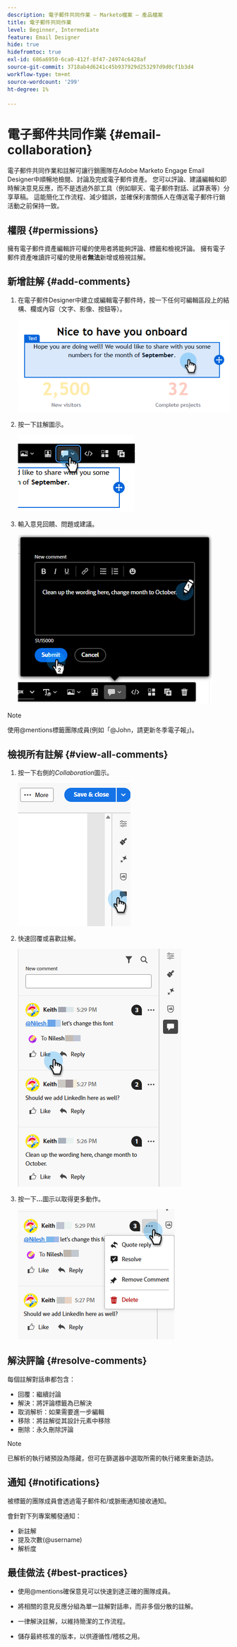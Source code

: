```yaml
---
description: 電子郵件共同作業 — Marketo檔案 — 產品檔案
title: 電子郵件共同作業
level: Beginner, Intermediate
feature: Email Designer
hide: true
hidefromtoc: true
exl-id: 686a6950-6ca0-412f-8f47-24974c6428af
source-git-commit: 3718ab4d6241c45b937929d253297d9d0cf1b3d4
workflow-type: tm+mt
source-wordcount: '299'
ht-degree: 1%

---
```


# 電子郵件共同作業 {#email-collaboration}

電子郵件共同作業和註解可讓行銷團隊在Adobe Marketo Engage Email Designer中順暢地檢閱、討論及完成電子郵件資產。 您可以評論、建議編輯和即時解決意見反應，而不是透過外部工具（例如聊天、電子郵件對話、試算表等）分享草稿。 這能簡化工作流程、減少錯誤，並確保利害關係人在傳送電子郵件行銷活動之前保持一致。

## 權限 {#permissions}

擁有電子郵件資產編輯許可權的使用者將能夠評論、標籤和檢視評論。 擁有電子郵件資產唯讀許可權的使用者&#x200B;**無法**&#x200B;新增或檢視註解。

## 新增註解 {#add-comments}

1. 在電子郵件Designer中建立或編輯電子郵件時，按一下任何可編輯區段上的結構、欄或內容（文字、影像、按鈕等）。

   ![](assets/email-collaboration-1.png)

1. 按一下註解圖示。

   ![](assets/email-collaboration-2.png)

1. 輸入意見回饋、問題或建議。

   ![](assets/email-collaboration-3.png)

>[!NOTE]
>
>使用@mentions標籤團隊成員(例如「@John，請更新冬季電子報」)。

## 檢視所有註解 {#view-all-comments}

1. 按一下右側的&#x200B;_Collaboration_&#x200B;圖示。

   ![](assets/email-collaboration-4.png)

1. 快速回覆或喜歡註解。

   ![](assets/email-collaboration-5.png)

1. 按一下&#x200B;**...**&#x200B;圖示以取得更多動作。

   ![](assets/email-collaboration-6.png)

## 解決評論 {#resolve-comments}

每個註解對話串都包含：

* 回覆：繼續討論
* 解決：將評論標籤為已解決
* 取消解析：如果需要進一步編輯
* 移除：將註解從其設計元素中移除
* 刪除：永久刪除評論

>[!NOTE]
>
>已解析的執行緒預設為隱藏，但可在篩選器中選取所需的執行緒來重新造訪。

## 通知 {#notifications}

被標籤的團隊成員會透過電子郵件和/或脈衝通知接收通知。

會針對下列專案觸發通知：

* 新註解
* 提及次數(@username)
* 解析度

## 最佳做法 {#best-practices}

* 使用@mentions確保意見可以快速到達正確的團隊成員。

* 將相關的意見反應分組為單一註解對話串，而非多個分散的註解。

* 一律解決註解，以維持簡潔的工作流程。

* 儲存最終核准的版本，以供遵循性/稽核之用。

